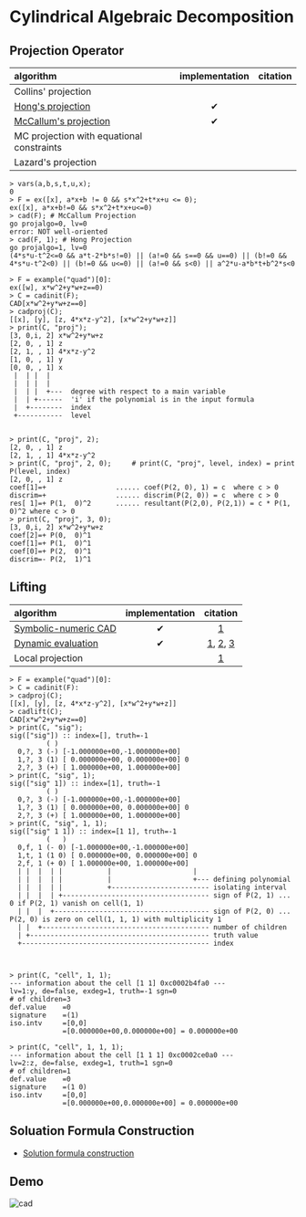 # Cylindrical Algebraic Decomposition

## Projection Operator

| algorithm | implementation | citation |
| :-- | :--: | :--: |
| Collins' projection  | |
| [Hong's projection](../projhh.go) | ✔ |
| [McCallum's projection](../projmc.go) | ✔ |
| MC projection with equational constraints | |
| Lazard's projection |  |


```
> vars(a,b,s,t,u,x);
0
> F = ex([x], a*x+b != 0 && s*x^2+t*x+u <= 0);
ex([x], a*x+b!=0 && s*x^2+t*x+u<=0)
> cad(F); # McCallum Projection
go projalgo=0, lv=0
error: NOT well-oriented
> cad(F, 1); # Hong Projection
go projalgo=1, lv=0
(4*s*u-t^2<=0 && a*t-2*b*s!=0) || (a!=0 && s==0 && u==0) || (b!=0 && 4*s*u-t^2<0) || (b!=0 && u<=0) || (a!=0 && s<0) || a^2*u-a*b*t+b^2*s<0
```

```
> F = example("quad")[0]:
ex([w], x*w^2+y*w+z==0)
> C = cadinit(F);
CAD[x*w^2+y*w+z==0]
> cadproj(C);
[[x], [y], [z, 4*x*z-y^2], [x*w^2+y*w+z]]
> print(C, "proj");
[3, 0,i, 2] x*w^2+y*w+z
[2, 0, , 1] z
[2, 1, , 1] 4*x*z-y^2
[1, 0, , 1] y
[0, 0, , 1] x
 |  | |  |
 |  | |  |
 |  | |  +---  degree with respect to a main variable
 |  | +------  'i' if the polynomial is in the input formula
 |  +--------  index
 +-----------  level


> print(C, "proj", 2);
[2, 0, , 1] z
[2, 1, , 1] 4*x*z-y^2
> print(C, "proj", 2, 0);     # print(C, "proj", level, index) = print P(level, index)
[2, 0, , 1] z
coef[1]=+                 ...... coef(P(2, 0), 1) = c  where c > 0
discrim=+                 ...... discrim(P(2, 0)) = c  where c > 0
res[ 1]=+ P(1,  0)^2      ...... resultant(P(2,0), P(2,1)) = c * P(1, 0)^2 where c > 0
> print(C, "proj", 3, 0);
[3, 0,i, 2] x*w^2+y*w+z
coef[2]=+ P(0,  0)^1
coef[1]=+ P(1,  0)^1
coef[0]=+ P(2,  0)^1
discrim=- P(2,  1)^1
```

## Lifting

| algorithm | implementation | citation |
| :-- | :--: | :--: |
| [Symbolic-numeric CAD](../lift.go) | ✔| [1](https://www.sciencedirect.com/science/article/pii/S0304397512009413) |
| [Dynamic evaluation](../cad_de.go) | ✔| [1](https://dl.acm.org/doi/10.1006/jsco.1994.1057), [2](https://www.semanticscholar.org/paper/About-a-New-Method-for-Computing-in-Algebraic-Dora-Dicrescenzo/2ebef9590ca6ce106a45f491b0b864aa5a2206c2), [3](https://www.sciencedirect.com/science/article/pii/S0304397512009413) |
| Local projection | | [1](https://dl.acm.org/doi/10.1145/2608628.2608633) |

```
> F = example("quad")[0]:
> C = cadinit(F):
> cadproj(C);
[[x], [y], [z, 4*x*z-y^2], [x*w^2+y*w+z]]
> cadlift(C);
CAD[x*w^2+y*w+z==0]
> print(C, "sig");
sig(["sig"]) :: index=[], truth=-1
         ( )
  0,?, 3 (-) [-1.000000e+00,-1.000000e+00]
  1,?, 3 (1) [ 0.000000e+00, 0.000000e+00] 0
  2,?, 3 (+) [ 1.000000e+00, 1.000000e+00]
> print(C, "sig", 1);
sig(["sig" 1]) :: index=[1], truth=-1
         ( )
  0,?, 3 (-) [-1.000000e+00,-1.000000e+00]
  1,?, 3 (1) [ 0.000000e+00, 0.000000e+00] 0
  2,?, 3 (+) [ 1.000000e+00, 1.000000e+00]
> print(C, "sig", 1, 1);
sig(["sig" 1 1]) :: index=[1 1], truth=-1
         (   )
  0,f, 1 (- 0) [-1.000000e+00,-1.000000e+00]
  1,t, 1 (1 0) [ 0.000000e+00, 0.000000e+00] 0
  2,f, 1 (+ 0) [ 1.000000e+00, 1.000000e+00]
  | |  |  | |           |                    |
  | |  |  | |           |                    +--- defining polynomial
  | |  |  | |           +------------------------ isolating interval
  | |  |  | +------------------------------------ sign of P(2, 1) ... 0 if P(2, 1) vanish on cell(1, 1)          
  | |  |  +-------------------------------------- sign of P(2, 0) ... P(2, 0) is zero on cell(1, 1, 1) with multiplicity 1
  | |  +----------------------------------------- number of children
  | +-------------------------------------------- truth value
  +---------------------------------------------- index



> print(C, "cell", 1, 1);
--- information about the cell [1 1] 0xc0002b4fa0 ---
lv=1:y, de=false, exdeg=1, truth=-1 sgn=0
# of children=3
def.value    =0
signature    =(1)
iso.intv     =[0,0]
             =[0.000000e+00,0.000000e+00] = 0.000000e+00

> print(C, "cell", 1, 1, 1);
--- information about the cell [1 1 1] 0xc0002ce0a0 ---
lv=2:z, de=false, exdeg=1, truth=1 sgn=0
# of children=1
def.value    =0
signature    =(1 0)
iso.intv     =[0,0]
             =[0.000000e+00,0.000000e+00] = 0.000000e+00
```


## Soluation Formula Construction

- [Solution formula construction](https://dl.acm.org/doi/10.5555/929495)


## Demo

![cad](https://user-images.githubusercontent.com/7787544/199652778-84d4a90b-4906-4962-ac51-71b625bd9043.gif)

